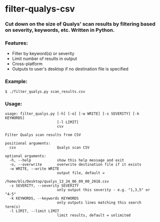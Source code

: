 # filter-qualys-csv
### Cut down on the size of Qualys' scan results by filtering based on severity, keywords, etc.  Written in Python.

### Features:
* Filter by keyword(s) or severity
* Limit number of results in output
* Cross-platform
* Outputs to user's desktop if no destination file is specified

### Example:
~~~
$ ./filter_qualys.py scan_results.csv
~~~

### Usage:
~~~
usage: filter_qualys.py [-h] [-o] [-w WRITE] [-s SEVERITY] [-k KEYWORDS]
                        [-l LIMIT]
                        csv

Filter Qualys scan results from CSV

positional arguments:
  csv                   Qualys scan CSV

optional arguments:
  -h, --help            show this help message and exit
  -o, --overwrite       overwrite destination file if it exists
  -w WRITE, --write WRITE
                        output file, default =
                        /home/bls/Desktop/qualys_13_24_06_09_00_2018.csv
  -s SEVERITY, --severity SEVERITY
                        only output this severity - e.g. "1,3,5" or "4-5"
  -k KEYWORDS, --keywords KEYWORDS
                        only outputs lines matching this search term(s)
  -l LIMIT, --limit LIMIT
                        limit results, default = unlimited
~~~